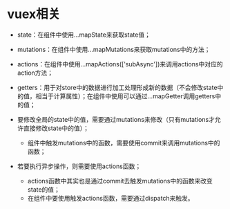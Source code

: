 # vuex相关
+ state：在组件中使用...mapState来获取state值；
+ mutations：在组件中使用...mapMutations来获取mutations中的方法；
+ actions：在组件中使用...mapActions(['subAsync'])来调用actions中对应的action方法；
+ getters：用于对store中的数据进行加工处理形成新的数据（不会修改state中的值，相当于计算属性）；在组件中使用可以通过...mapGetter调用getters中的值；

+ 要修改全局的state中的值，需要通过mutations来修改（只有mutations才允许直接修改state中的值）；
  - 组件中触发mutations中的函数，需要使用commit来调用mutations中的函数；
+ 若要执行异步操作，则需要使用actions函数；
  - actions函数中其实也是通过commit去触发mutations中的函数来改变state的值；
  - 在组件中要使用触发actions函数，需要通过dispatch来触发。